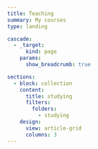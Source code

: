 ```yaml
---
title: Teaching
summary: My courses
type: landing

cascade:
  - _target:
      kind: page
    params:
      show_breadcrumb: true

sections:
  - block: collection
    content:
      title: studying
      filters:
        folders:
          - studying
    design:
      view: article-grid
      columns: 3
---
```

